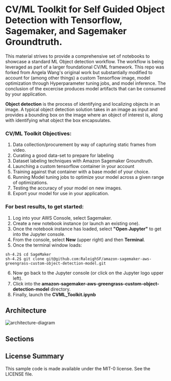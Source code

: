 # CV/ML Toolkit for Self Guided Object Detection with Tensorflow, Sagemaker, and Sagemaker Groundtruth.

This material strives to provide a comprehensive set of notebooks to showcase a standard ML Object detection workflow. The workflow is being leveraged as part of a larger foundational CV/ML framework. This repo was forked from Angela Wang's original work but substantially modified to account for (among other things) a custom Tensorflow image, model optimization through Hyperparameter tuning jobs, and model inference. The conclusion of the excercise produces model artifacts that can be consumed by your application. 

**Object detection** is the process of identifying and localizing objects in an image. A typical object detection solution takes in an image as input and provides a bounding box on the image where an object of interest is, along with identifying what object the box encapsulates.

### CV/ML Toolkit Objectives:
1. Data collection/procurement by way of capturing static frames from video.
1. Curating a good data-set to prepare for labeling
1. Dataset labeling techniques with Amazon Sagemaker Groundtruth.
1. Launching a custom tensorflow container in your account
1. Training against that container with a base model of your choice.
1. Running Model tuning jobs to optimize your model across a given range of optimizations.
1. Testing the accuracy of your model on new images.
1. Export your model for use in your application.

### For best results, to get started:
1. Log into your AWS Console, select Sagemaker.
1. Create a new notebook instance (or launch an existing one).
1. Once the notebook instance has loaded, select __"Open Jupyter"__ to get into the Jupyter console.
1. From the console, select __New__ (upper right) and then __Terminal__.
1. Once the terminal window loads:

```
sh-4.2$ cd SageMaker
sh-4.2$ git clone git@github.com:RaleighSF/amazon-sagemaker-aws-greengrass-custom-object-detection-model.git
```
6. Now go back to the Jupyter console (or click on the Jupyter logo upper left).
7. Click into the __amazon-sagemaker-aws-greengrass-custom-object-detection-model__ directory.
8. Finally, launch the __CVML_Toolkit.ipynb__



## Architecture 
![architecture-diagram](./imgs/architeture-diagram.png)

## Sections


## License Summary

This sample code is made available under the MIT-0 license. See the LICENSE file.
